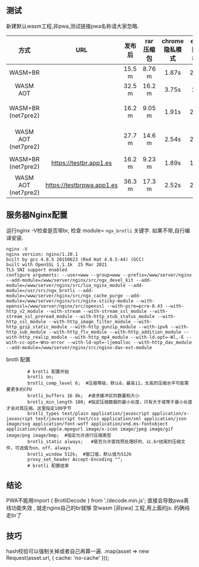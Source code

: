 ## 测试

新建默认wasm工程,非pwa,测试链接pwa名称请大家忽略.

| 方式 | URL | 发布后 | rar压缩包 | chrome 隐私模式 | edge隐私模式 | 备注 |
| :----: | :----: | :----: | :----: | :----: | :----: | :----: |
| WASM+BR |  | 15.5 m | 8.76 m | 1.87s | 2.09s | |
| WASM AOT |  | 32.5 m | 16.2 m | 3.75s | 2.8s | |
| WASM+BR (net7pre2) |  | 16.2 m | 9.05 m | 1.91s | 2.68s | net6工程升级 |
| WASM AOT (net7pre2)|  | 27.7 m | 14.6 m | 2.54s | 2.69s | net6工程升级 |
| WASM+BR (net7pre2) | https://testbr.app1.es | 16.2 m | 9.23 m | 1.89s | 1.99s | 新建工程 |
| WASM AOT (net7pre2)| https://testbrpwa.app1.es | 36.3 m | 17.3 m | 2.52s | 2.75s | 新建工程 |

## 服务器Nginx配置

运行nginx -V检查是否带br, 检查 module= `ngx_brotli` 关键字. 如果不带,自行编译安装.
```
nginx -V
nginx version: nginx/1.20.1
built by gcc 4.8.5 20150623 (Red Hat 4.8.5-44) (GCC) 
built with OpenSSL 1.1.1k  25 Mar 2021
TLS SNI support enabled
configure arguments: --user=www --group=www --prefix=/www/server/nginx --add-module=/www/server/nginx/src/ngx_devel_kit --add-module=/www/server/nginx/src/lua_nginx_module --add-module=/usr/src/ngx_brotli --add-module=/www/server/nginx/src/ngx_cache_purge --add-module=/www/server/nginx/src/nginx-sticky-module --with-openssl=/www/server/nginx/src/openssl --with-pcre=pcre-8.43 --with-http_v2_module --with-stream --with-stream_ssl_module --with-stream_ssl_preread_module --with-http_stub_status_module --with-http_ssl_module --with-http_image_filter_module --with-http_gzip_static_module --with-http_gunzip_module --with-ipv6 --with-http_sub_module --with-http_flv_module --with-http_addition_module --with-http_realip_module --with-http_mp4_module --with-ld-opt=-Wl,-E --with-cc-opt=-Wno-error --with-ld-opt=-ljemalloc --with-http_dav_module --add-module=/www/server/nginx/src/nginx-dav-ext-module
```

brotli 配置
```
        # brotli 配置开始
        brotli on;
        brotli_comp_level 6;  #压缩等级，默认6，最高11，太高的压缩水平可能需要更多的CPU
        brotli_buffers 16 8k;  #请求缓冲区的数量和大小
        brotli_min_length 100; #指定压缩数据的最小长度，只有大于或等于最小长度才会对其压缩。这里指定100字节
        brotli_types text/plain application/javascript application/x-javascript text/javascript text/css application/xml application/json image/svg application/font-woff application/vnd.ms-fontobject application/vnd.apple.mpegurl image/x-icon image/jpeg image/gif image/png image/bmp;  #指定允许进行压缩类型
        brotli_static always;   #是否允许查找预处理好的、以.br结尾的压缩文件，可选值为on、off、always
        brotli_window 512k;  #窗口值，默认值为512k
        proxy_set_header Accept-Encoding "";
        # brotli 配置结束
```

## 结论

PWA不能用import { BrotliDecode } from './decode.min.js'; 直接会导致pwa离线功能失效 , 就走nginx自己的br就够
空wasm [非pwa] 工程,用上面的js. 的确纯走br了

## 技巧

hash校验可以强制关掉或者自己再算一遍.  .map(asset => new Request(asset.url, {  cache: 'no-cache' }));

